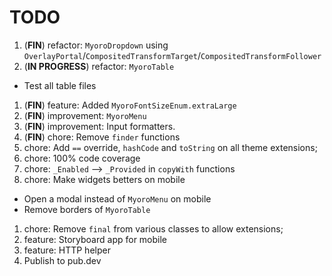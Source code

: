# TODO

1. (**FIN**) refactor: `MyoroDropdown` using `OverlayPortal`/`CompositedTransformTarget`/`CompositedTransformFollower`
1. (**IN PROGRESS**) refactor: `MyoroTable`

- Test all table files

1. (**FIN**) feature: Added `MyoroFontSizeEnum.extraLarge`
1. (**FIN**) improvement: `MyoroMenu`
1. (**FIN**) improvement: Input formatters.
1. (**FIN**) chore: Remove `finder` functions
1. chore: Add `==` override, `hashCode` and `toString` on all theme extensions;
1. chore: 100% code coverage
1. chore: `_Enabled` --> `_Provided` in `copyWith` functions
1. chore: Make widgets betters on mobile

- Open a modal instead of `MyoroMenu` on mobile
- Remove borders of `MyoroTable`

1. chore: Remove `final` from various classes to allow extensions;
1. feature: Storyboard app for mobile
1. feature: HTTP helper
1. Publish to pub.dev
